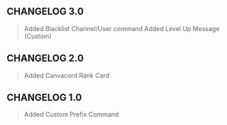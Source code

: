 ## CHANGELOG 3.0
> Added Blacklist Channel/User command
> Added Level Up Message (Custom)

## CHANGELOG 2.0
> Added Canvacord Rank Card

## CHANGELOG 1.0
> Added Custom Prefix Command